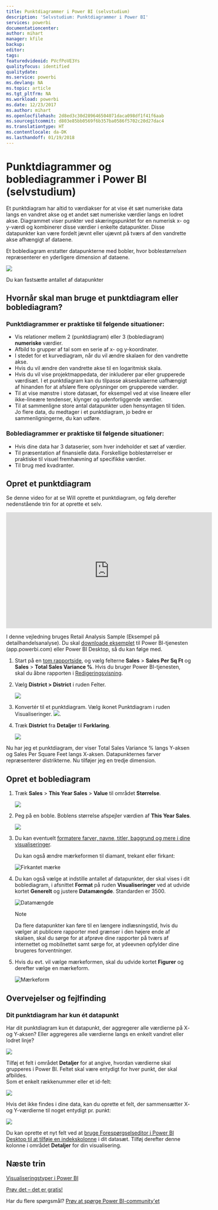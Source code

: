 ```yaml
---
title: Punktdiagrammer i Power BI (selvstudium)
description: 'Selvstudium: Punktdiagrammer i Power BI'
services: powerbi
documentationcenter: 
author: mihart
manager: kfile
backup: 
editor: 
tags: 
featuredvideoid: PVcfPoVE3Ys
qualityfocus: identified
qualitydate: 
ms.service: powerbi
ms.devlang: NA
ms.topic: article
ms.tgt_pltfrm: NA
ms.workload: powerbi
ms.date: 12/23/2017
ms.author: mihart
ms.openlocfilehash: 2d8ed3c30d289646504071daca098df1f41f6aab
ms.sourcegitcommit: d803e85bb0569f6b357ba0586f5702c20d27dac4
ms.translationtype: HT
ms.contentlocale: da-DK
ms.lasthandoff: 01/19/2018
---
```

# <a name="scatter-charts-and-bubble-charts-in-power-bi-tutorial"></a>Punktdiagrammer og boblediagrammer i Power BI (selvstudium)
Et punktdiagram har altid to værdiakser for at vise ét sæt numeriske data langs en vandret akse og et andet sæt numeriske værdier langs en lodret akse. Diagrammet viser punkter ved skæringspunktet for en numerisk x- og y-værdi og kombinerer disse værdier i enkelte datapunkter. Disse datapunkter kan være fordelt jævnt eller ujævnt på tværs af den vandrette akse afhængigt af dataene.

Et boblediagram erstatter datapunkterne med bobler, hvor boble*størrelsen* repræsenterer en yderligere dimension af dataene.

![](media/power-bi-visualization-scatter/power-bi-bubble-chart.png)

Du kan fastsætte antallet af datapunkter  

## <a name="when-to-use-a-scatter-chart-or-bubble-chart"></a>Hvornår skal man bruge et punktdiagram eller boblediagram?
### <a name="scatter-charts-are-a-great-choice"></a>Punktdiagrammer er praktiske til følgende situationer:
* Vis relationer mellem 2 (punktdiagram) eller 3 (boblediagram) **numeriske** værdier.
* Afbild to grupper af tal som en serie af x- og y-koordinater.
* I stedet for et kurvediagram, når du vil ændre skalaen for den vandrette akse.    
* Hvis du vil ændre den vandrette akse til en logaritmisk skala.
* Hvis du vil vise projektmappedata, der inkluderer par eller grupperede værdisæt. I et punktdiagram kan du tilpasse akseskalaerne uafhængigt af hinanden for at afsløre flere oplysninger om grupperede værdier.
* Til at vise mønstre i store datasæt, for eksempel ved at vise lineære eller ikke-lineære tendenser, klynger og udenforliggende værdier.
* Til at sammenligne store antal datapunkter uden hensyntagen til tiden.  Jo flere data, du medtager i et punktdiagram, jo bedre er sammenligningerne, du kan udføre.

### <a name="bubble-charts-are-a-great-choice"></a>Boblediagrammer er praktiske til følgende situationer:
* Hvis dine data har 3 dataserier, som hver indeholder et sæt af værdier.
* Til præsentation af finansielle data.  Forskellige boblestørrelser er praktiske til visuel fremhævning af specifikke værdier.
* Til brug med kvadranter.

## <a name="create-a-scatter-chart"></a>Opret et punktdiagram
Se denne video for at se Will oprette et punktdiagram, og følg derefter nedenstående trin for at oprette et selv.

<iframe width="560" height="315" src="https://www.youtube.com/embed/PVcfPoVE3Ys?list=PL1N57mwBHtN0JFoKSR0n-tBkUJHeMP2cP" frameborder="0" allowfullscreen></iframe>


I denne vejledning bruges Retail Analysis Sample (Eksempel på detailhandelsanalyse). Du skal [downloade eksemplet](sample-datasets.md) til Power BI-tjenesten (app.powerbi.com) eller Power BI Desktop, så du kan følge med.   

1. Start på en [tom rapportside](power-bi-report-add-page.md), og vælg felterne **Sales** \> **Sales Per Sq Ft** og **Sales** > **Total Sales Variance %**. Hvis du bruger Power BI-tjenesten, skal du åbne rapporten i [Redigeringsvisning](service-interact-with-a-report-in-editing-view.md).
 
2. Vælg **District > District** i ruden Felter.
   
    ![](media/power-bi-visualization-scatter/power-bi-bar-chart.png)
4. Konvertér til et punktdiagram. Vælg ikonet Punktdiagram i ruden Visualiseringer.
   ![](media/power-bi-visualization-scatter/pbi_scatter_chart_icon.png).
5. Træk **District** fra **Detaljer** til **Forklaring**.
   
    ![](media/power-bi-visualization-scatter/power-bi-scatter.png)

Nu har jeg et punktdiagram, der viser Total Sales Variance % langs Y-aksen og Sales Per Square Feet langs X-aksen.  Datapunkternes farver repræsenterer distrikterne.  Nu tilføjer jeg en tredje dimension.

## <a name="create-a-bubble-chart"></a>Opret et boblediagram
1. Træk **Sales** > **This Year Sales** > **Value** til området **Størrelse**. 
   
   ![](media/power-bi-visualization-scatter/power-bi-bubble.png)
2. Peg på en boble.  Boblens størrelse afspejler værdien af **This Year Sales**.
   
    ![](media/power-bi-visualization-scatter/pbi_scatter_chart_hover.png)
3. Du kan eventuelt [formatere farver, navne, titler, baggrund og mere i dine visualiseringer](service-getting-started-with-color-formatting-and-axis-properties.md).

   Du kan også ændre mærkeformen til diamant, trekant eller firkant:

   ![Firkantet mærke](media/power-bi-visualization-scatter/pbi_scatter_chart_hover_square.png)

4. Du kan også vælge at indstille antallet af datapunkter, der skal vises i dit boblediagram, i afsnittet **Format** på ruden **Visualiseringer** ved at udvide kortet **Generelt** og justere **Datamængde**. Standarden er 3500. 
 
    ![Datamængde](media/power-bi-visualization-scatter/pbi_scatter_data_volume.png) 

   > [!NOTE]
   > Da flere datapunkter kan føre til en længere indlæsningstid, hvis du vælger at publicere rapporter med grænser i den højere ende af skalaen, skal du sørge for at afprøve dine rapporter på tværs af internettet og mobilnettet samt sørge for, at ydeevnen opfylder dine brugeres forventninger.

5.   Hvis du evt. vil vælge mærkeformen, skal du udvide kortet **Figurer** og derefter vælge en mærkeform.

      ![Mærkeform](media/power-bi-visualization-scatter/pbi_scatter_marker.png)

## <a name="considerations-and-troubleshooting"></a>Overvejelser og fejlfinding
### <a name="your-scatter-chart-has-only-one-data-point"></a>**Dit punktdiagram har kun ét datapunkt**
Har dit punktdiagram kun ét datapunkt, der aggregerer alle værdierne på X- og Y-aksen?  Eller aggregeres alle værdierne langs en enkelt vandret eller lodret linje?

![](media/power-bi-visualization-scatter/pbi_scatter_tshoot1.png)

Tilføj et felt i området **Detaljer** for at angive, hvordan værdierne skal grupperes i Power BI. Feltet skal være entydigt for hver punkt, der skal afbildes.  
Som et enkelt rækkenummer eller et id-felt:

![](media/power-bi-visualization-scatter/pbi_scatter_tshoot.png)

Hvis det ikke findes i dine data, kan du oprette et felt, der sammensætter X- og Y-værdierne til noget entydigt pr. punkt:

![](media/power-bi-visualization-scatter/pbi_scatter_tshoot2.png)

Du kan oprette et nyt felt ved at [bruge Forespørgselseditor i Power BI Desktop til at tilføje en indekskolonne](desktop-add-custom-column.md) i dit datasæt.  Tilføj derefter denne kolonne i området **Detaljer** for din visualisering.

## <a name="next-steps"></a>Næste trin
 [Visualiseringstyper i Power BI](power-bi-visualization-types-for-reports-and-q-and-a.md)

[Prøv det – det er gratis!](https://powerbi.com/)  

Har du flere spørgsmål? [Prøv at spørge Power BI-community'et](http://community.powerbi.com/)


